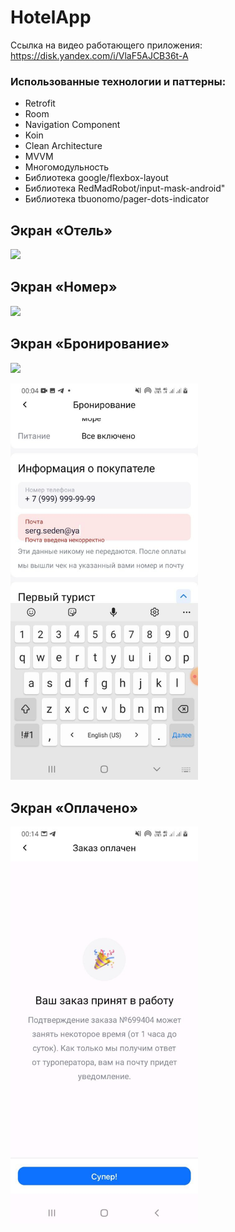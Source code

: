 # HotelApp

Ссылка на видео работающего приложения: https://disk.yandex.com/i/VlaF5AJCB36t-A

### Использованные технологии и паттерны:
* Retrofit
* Room
* Navigation Component
* Koin
* Clean Architecture
* MVVM
* Многомодульность
* Библиотека google/flexbox-layout
* Библиотека RedMadRobot/input-mask-android"
* Библиотека tbuonomo/pager-dots-indicator

## Экран «Отель»

![](https://github.com/sergek1/HotelApp/blob/main/screenshots/hotel.gif)

## Экран «Номер»

![](https://github.com/sergek1/HotelApp/blob/main/screenshots/room.gif)

## Экран «Бронирование»

![](https://github.com/sergek1/HotelApp/blob/main/screenshots/booking.gif)

<img src="screenshots/1.jpg" alt="hotels" width="300"/>

## Экран «Оплачено»

<img src="screenshots/2.jpg" alt="hotels" width="300"/>
